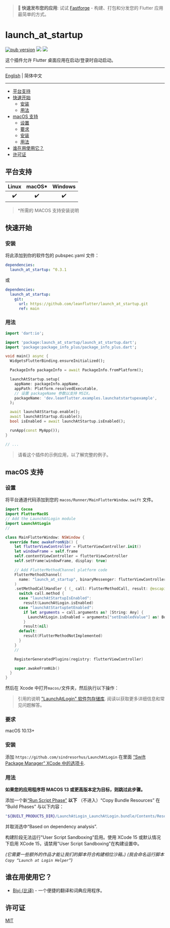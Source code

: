 > **🚀 快速发布您的应用**: 试试 [Fastforge](https://fastforge.dev) - 构建、打包和分发您的 Flutter 应用最简单的方式。

# launch_at_startup

[![pub version][pub-image]][pub-url] [![][discord-image]][discord-url] ![][visits-count-image]

[pub-image]: https://img.shields.io/pub/v/launch_at_startup.svg
[pub-url]: https://pub.dev/packages/launch_at_startup
[discord-image]: https://img.shields.io/discord/884679008049037342.svg
[discord-url]: https://discord.gg/zPa6EZ2jqb
[visits-count-image]: https://img.shields.io/badge/dynamic/json?label=Visits%20Count&query=value&url=https://api.countapi.xyz/hit/leanflutter.launch_at_startup/visits

这个插件允许 Flutter 桌面应用在启动/登录时自动启动。

---

[English](./README.md) | 简体中文

---

<!-- START doctoc generated TOC please keep comment here to allow auto update -->
<!-- DON'T EDIT THIS SECTION, INSTEAD RE-RUN doctoc TO UPDATE -->

- [平台支持](#%E5%B9%B3%E5%8F%B0%E6%94%AF%E6%8C%81)
- [快速开始](#%E5%BF%AB%E9%80%9F%E5%BC%80%E5%A7%8B)
  - [安装](#%E5%AE%89%E8%A3%85)
  - [用法](#%E7%94%A8%E6%B3%95)
- [macOS 支持](#macos-%E6%94%AF%E6%8C%81)
  - [设置](#%E8%AE%BE%E7%BD%AE)
  - [要求](#%E8%A6%81%E6%B1%82)
  - [安装](#%E5%AE%89%E8%A3%85-1)
  - [用法](#%E7%94%A8%E6%B3%95-1)
- [谁在用使用它？](#%E8%B0%81%E5%9C%A8%E7%94%A8%E4%BD%BF%E7%94%A8%E5%AE%83)
- [许可证](#%E8%AE%B8%E5%8F%AF%E8%AF%81)

<!-- END doctoc generated TOC please keep comment here to allow auto update -->

## 平台支持

| Linux | macOS\* | Windows |
| :---: | :-----: | :-----: |
|  ✔️   |   ✔️    |   ✔️    |

> \*所需的 MACOS 支持安装说明

## 快速开始

### 安装

将此添加到你的软件包的 pubspec.yaml 文件：

```yaml
dependencies:
  launch_at_startup: ^0.3.1
```

或

```yaml
dependencies:
  launch_at_startup:
    git:
      url: https://github.com/leanflutter/launch_at_startup.git
      ref: main
```

### 用法

```dart
import 'dart:io';

import 'package:launch_at_startup/launch_at_startup.dart';
import 'package:package_info_plus/package_info_plus.dart';

void main() async {
  WidgetsFlutterBinding.ensureInitialized();

  PackageInfo packageInfo = await PackageInfo.fromPlatform();

  launchAtStartup.setup(
    appName: packageInfo.appName,
    appPath: Platform.resolvedExecutable,
    // 设置 packageName 参数以支持 MSIX。
    packageName: 'dev.leanflutter.examples.launchatstartupexample',
  );

  await launchAtStartup.enable();
  await launchAtStartup.disable();
  bool isEnabled = await launchAtStartup.isEnabled();

  runApp(const MyApp());
}

// ...

```

> 请看这个插件的示例应用，以了解完整的例子。

## macOS 支持

### 设置

将平台通道代码添加到您的 `macos/Runner/MainFlutterWindow.swift` 文件。

```swift
import Cocoa
import FlutterMacOS
// Add the LaunchAtLogin module
import LaunchAtLogin
//

class MainFlutterWindow: NSWindow {
  override func awakeFromNib() {
    let flutterViewController = FlutterViewController.init()
    let windowFrame = self.frame
    self.contentViewController = flutterViewController
    self.setFrame(windowFrame, display: true)

    // Add FlutterMethodChannel platform code
    FlutterMethodChannel(
      name: "launch_at_startup", binaryMessenger: flutterViewController.engine.binaryMessenger
    )
    .setMethodCallHandler { (_ call: FlutterMethodCall, result: @escaping FlutterResult) in
      switch call.method {
      case "launchAtStartupIsEnabled":
        result(LaunchAtLogin.isEnabled)
      case "launchAtStartupSetEnabled":
        if let arguments = call.arguments as? [String: Any] {
          LaunchAtLogin.isEnabled = arguments["setEnabledValue"] as! Bool
        }
        result(nil)
      default:
        result(FlutterMethodNotImplemented)
      }
    }
    //

    RegisterGeneratedPlugins(registry: flutterViewController)

    super.awakeFromNib()
  }
}

```

然后在 Xcode 中打开`macos/`文件夹，然后执行以下操作：

> 引用的说明 ["LaunchAtLogin" 软件包存储库](https://github.com/sindresorhus/LaunchAtLogin). 阅读以获取更多详细信息和常见问题解答。

### 要求

macOS 10.13+

### 安装

添加 `https://github.com/sindresorhus/LaunchAtLogin` 在里面 [“Swift Package Manager” XCode 中的选项卡](https://developer.apple.com/documentation/xcode/adding_package_dependencies_to_your_app).

### 用法

**如果您的应用程序将 MACOS 13 或更高版本定为目标，则跳过此步骤。**

添加一个新[“Run Script Phase”](http://stackoverflow.com/a/39633955/64949) **以下** （不进入）“Copy Bundle Resources” 在 “Build Phases” 与以下内容：

```sh
"${BUILT_PRODUCTS_DIR}/LaunchAtLogin_LaunchAtLogin.bundle/Contents/Resources/copy-helper-swiftpm.sh"
```

并取消选中“Based on dependency analysis”.

构建阶段无法运行"User Script Sandboxing"启用。使用 XCode 15 或默认情况下启用 XCode 15，请禁用"User Script Sandboxing"在构建设置中。

_(它需要一些额外的作品才能让我们的脚本符合构建相位沙箱。)_
_(我会命名运行脚本`Copy “Launch at Login Helper”`)_

## 谁在用使用它？

- [Biyi (比译)](https://biyidev.com/) - 一个便捷的翻译和词典应用程序。

## 许可证

[MIT](./LICENSE)
